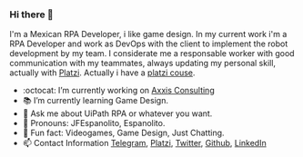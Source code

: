 ### Hi there 👋

I'm a Mexican RPA Developer, i like game design. In my current work i'm a RPA Developer and work as DevOps with the client to implement the robot development by my team.
I considerate me a responsable worker with good communication with my teammates, always updating my personal skill, actually with [Platzi](https://platzi.com/@jfespanolito/).
Actually i have a [platzi couse](https://platzi.com/uipath).

- :octocat: I’m currently working on [Axxis Consulting](http://axxisconsulting.com.mx/)
- :books: I’m currently learning Game Design.
- 💬 Ask me about UiPath RPA or whatever you want.
- :dart: Pronouns: JFEspanolito, Espanolito.
- :space_invader: Fun fact: Videogames, Game Design, Just Chatting.
- 📫 Contact Information
[Telegram](https://t.me/jfespanolito), [Platzi](https://platzi.com/@jfespanolito/), [Twitter](https://twitter.com/JFEspanolito), [Github](https://github.com/JFEspanolito), [LinkedIn](https://www.linkedin.com/in/jfespanolito/)


<!--
**JFEspanolito/JFEspanolito** is a ✨ _special_ ✨ repository because its `README.md` (this file) appears on your GitHub profile.
Here are some ideas to get you started:
- 👯 I’m looking to collaborate on ... 
- 🤔 I’m looking for help with ...
-->

